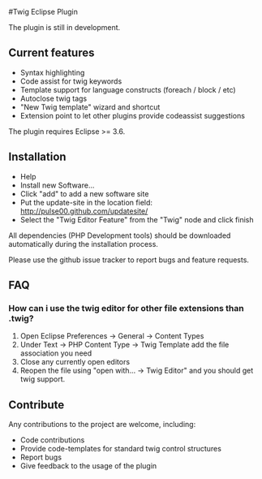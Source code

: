 #Twig Eclipse Plugin

The plugin is still in development.


## Current features

* Syntax highlighting
* Code assist for twig keywords
* Template support for language constructs (foreach / block / etc)
* Autoclose twig tags
* "New Twig template" wizard and shortcut
* Extension point to let other plugins provide codeassist suggestions

The plugin requires Eclipse >= 3.6.

## Installation

* Help
* Install new Software...
* Click "add" to add a new software site
* Put the update-site in the location field: http://pulse00.github.com/updatesite/
* Select the "Twig Editor Feature" from the "Twig" node and click finish


All dependencies (PHP Development tools) should be downloaded automatically during the installation process.

Please use the github issue tracker to report bugs and feature requests.

## FAQ

### How can i use the twig editor for other file extensions than .twig?

1. Open Eclipse Preferences -> General -> Content Types
2. Under Text -> PHP Content Type -> Twig Template add the file association you need
3. Close any currently open editors
4. Reopen the file using "open with... -> Twig Editor" and you should get twig support.


## Contribute

Any contributions to the project are welcome, including:

* Code contributions
* Provide code-templates for standard twig control structures
* Report bugs
* Give feedback to the usage of the plugin